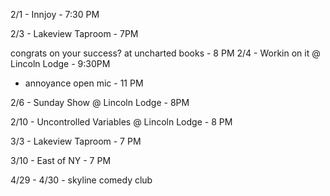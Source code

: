 2/1 - Innjoy - 7:30 PM

2/3 - Lakeview Taproom - 7PM
 
congrats on your success? at uncharted books - 8 PM
2/4 - Workin on it @ Lincoln Lodge - 9:30PM

- annoyance open mic - 11 PM

2/6 - Sunday Show @ Lincoln Lodge - 8PM

2/10 - Uncontrolled Variables @ Lincoln Lodge - 8 PM

3/3 - Lakeview Taproom - 7 PM

3/10 - East of NY - 7 PM

4/29 - 4/30 - skyline comedy club 
